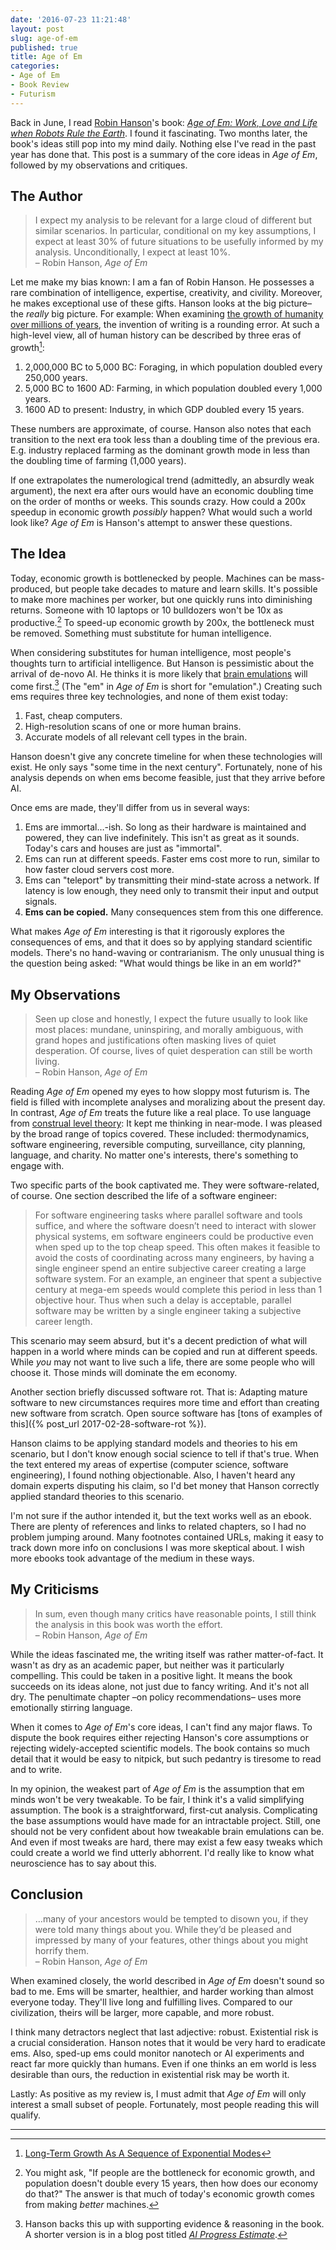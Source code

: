 ```yaml
---
date: '2016-07-23 11:21:48'
layout: post
slug: age-of-em
published: true
title: Age of Em
categories:
- Age of Em
- Book Review
- Futurism
---
```


Back in June, I read [Robin Hanson](http://mason.gmu.edu/~rhanson/)'s book: [*Age of Em: Work, Love and Life when Robots Rule the Earth*](http://ageofem.com/). I found it fascinating. Two months later, the book's ideas still pop into my mind daily. Nothing else I've read in the past year has done that. This post is a summary of the core ideas in *Age of Em*, followed by my observations and critiques.


## The Author

> I expect my analysis to be relevant for a large cloud of different but similar scenarios. In particular, conditional on my key assumptions, I expect at least 30% of future situations to be usefully informed by my analysis. Unconditionally, I expect at least 10%.  
> – Robin Hanson, *Age of Em*

Let me make my bias known: I am a fan of Robin Hanson. He possesses a rare combination of intelligence, expertise, creativity, and civility. Moreover, he makes exceptional use of these gifts. Hanson looks at the big picture– the *really* big picture. For example: When examining [the growth of humanity over millions of years](http://www.overcomingbias.com/2009/05/the-growth-groove-game.html), the invention of writing is a rounding error. At such a high-level view, all of human history can be described by three eras of growth[^eras]:

1. 2,000,000 BC to 5,000 BC: Foraging, in which population doubled every 250,000 years.
2. 5,000 BC to 1600 AD: Farming, in which population doubled every 1,000 years.
3. 1600 AD to present: Industry, in which GDP doubled every 15 years.

These numbers are approximate, of course. Hanson also notes that each transition to the next era took less than a doubling time of the previous era. E.g. industry replaced farming as the dominant growth mode in less than the doubling time of farming (1,000 years).

If one extrapolates the numerological trend (admittedly, an absurdly weak argument), the next era after ours would have an economic doubling time on the order of months or weeks. This sounds crazy. How could a 200x speedup in economic growth *possibly* happen? What would such a world look like? *Age of Em* is Hanson's attempt to answer these questions.


## The Idea

Today, economic growth is bottlenecked by people. Machines can be mass-produced, but people take decades to mature and learn skills. It's possible to make more machines per worker, but one quickly runs into diminishing returns. Someone with 10 laptops or 10 bulldozers won't be 10x as productive.[^bottleneck] To speed-up economic growth by 200x, the bottleneck must be removed. Something must substitute for human intelligence.

When considering substitutes for human intelligence, most people's thoughts turn to artificial intelligence. But Hanson is pessimistic about the arrival of de-novo AI. He thinks it is more likely that [brain emulations](https://en.wikipedia.org/wiki/Mind_uploading) will come first.[^ai] (The "em" in *Age of Em* is short for "emulation".) Creating such ems requires three key technologies, and none of them exist today:

1. Fast, cheap computers.
2. High-resolution scans of one or more human brains.
3. Accurate models of all relevant cell types in the brain.

Hanson doesn't give any concrete timeline for when these technologies will exist. He only says "some time in the next century". Fortunately, none of his analysis depends on when ems become feasible, just that they arrive before AI.

Once ems are made, they'll differ from us in several ways:

1. Ems are immortal…-ish. So long as their hardware is maintained and powered, they can live indefinitely. This isn't as great as it sounds. Today's cars and houses are just as "immortal".
2. Ems can run at different speeds. Faster ems cost more to run, similar to how faster cloud servers cost more.
3. Ems can "teleport" by transmitting their mind-state across a network. If latency is low enough, they need only to transmit their input and output signals.
4. **Ems can be copied.** Many consequences stem from this one difference.

What makes *Age of Em* interesting is that it rigorously explores the consequences of ems, and that it does so by applying standard scientific models. There's no hand-waving or contrarianism. The only unusual thing is the question being asked: "What would things be like in an em world?"


## My Observations

> Seen up close and honestly, I expect the future usually to look like most places: mundane, uninspiring, and morally ambiguous, with grand hopes and justifications often masking lives of quiet desperation. Of course, lives of quiet desperation can still be worth living.  
> – Robin Hanson, *Age of Em*

Reading *Age of Em* opened my eyes to how sloppy most futurism is. The field is filled with incomplete analyses and moralizing about the present day. In contrast, *Age of Em* treats the future like a real place. To use language from [construal level theory](https://en.wikipedia.org/wiki/Construal_level_theory): It kept me thinking in near-mode. I was pleased by the broad range of topics covered. These included: thermodynamics, software engineering, reversible computing, surveillance, city planning, language, and charity. No matter one's interests, there's something to engage with.

Two specific parts of the book captivated me. They were software-related, of course. One section described the life of a software engineer:

> For software engineering tasks where parallel software and tools suffice, and where the software doesn’t need to interact with slower physical systems, em software engineers could be productive even when sped up to the top cheap speed. This often makes it feasible to avoid the costs of coordinating across many engineers, by having a single engineer spend an entire subjective career creating a large software system. For an example, an engineer that spent a subjective century at mega-em speeds would complete this period in less than 1 objective hour. Thus when such a delay is acceptable, parallel software may be written by a single engineer taking a subjective career length.

This scenario may seem absurd, but it's a decent prediction of what will happen in a world where minds can be copied and run at different speeds. While *you* may not want to live such a life, there are some people who will choose it. Those minds will dominate the em economy.

Another section briefly discussed software rot. That is: Adapting mature software to new circumstances requires more time and effort than creating new software from scratch. Open source software has [tons of examples of this]({% post_url 2017-02-28-software-rot %}).

Hanson claims to be applying standard models and theories to his em scenario, but I don't know enough social science to tell if that's true. When the text entered my areas of expertise (computer science, software engineering), I found nothing objectionable. Also, I haven't heard any domain experts disputing his claim, so I'd bet money that Hanson correctly applied standard theories to this scenario.

I'm not sure if the author intended it, but the text works well as an ebook. There are plenty of references and links to related chapters, so I had no problem jumping around. Many footnotes contained URLs, making it easy to track down more info on conclusions I was more skeptical about. I wish more ebooks took advantage of the medium in these ways.


## My Criticisms

> In sum, even though many critics have reasonable points, I still think the analysis in this book was worth the effort.  
> – Robin Hanson, *Age of Em*

While the ideas fascinated me, the writing itself was rather matter-of-fact. It wasn't as dry as an academic paper, but neither was it particularly compelling. This could be taken in a positive light. It means the book succeeds on its ideas alone, not just due to fancy writing. And it's not all dry. The penultimate chapter –on policy recommendations– uses more emotionally stirring language.

When it comes to *Age of Em*'s core ideas, I can't find any major flaws. To dispute the book requires either rejecting Hanson's core assumptions or rejecting widely-accepted scientific models. The book contains so much detail that it would be easy to nitpick, but such pedantry is tiresome to read and to write.

In my opinion, the weakest part of *Age of Em* is the assumption that em minds won't be very tweakable. To be fair, I think it's a valid simplifying assumption. The book is a straightforward, first-cut analysis. Complicating the base assumptions would have made for an intractable project. Still, one should not be very confident about how tweakable brain emulations can be. And even if most tweaks are hard, there may exist a few easy tweaks which could create a world we find utterly abhorrent. I'd really like to know what neuroscience has to say about this.


## Conclusion

> …many of your ancestors would be tempted to disown you, if they were told many things about you. While they’d be pleased and impressed by many of your features, other things about you might horrify them.  
> – Robin Hanson, *Age of Em*

When examined closely, the world described in *Age of Em* doesn't sound so bad to me. Ems will be smarter, healthier, and harder working than almost everyone today. They'll live long and fulfilling lives. Compared to our civilization, theirs will be larger, more capable, and more robust.

I think many detractors neglect that last adjective: robust. Existential risk is a crucial consideration. Hanson notes that it would be very hard to eradicate ems. Also, sped-up ems could monitor nanotech or AI experiments and react far more quickly than humans. Even if one thinks an em world is less desirable than ours, the reduction in existential risk may be worth it.

Lastly: As positive as my review is, I must admit that *Age of Em* will only interest a small subset of people. Fortunately, most people reading this will qualify.


---

[^eras]: [Long-Term Growth As A Sequence of Exponential Modes](http://mason.gmu.edu/~rhanson/longgrow.pdf)

[^bottleneck]: You might ask, "If people are the bottleneck for economic growth, and population doesn't double every 15 years, then how does our economy do that?" The answer is that much of today's economic growth comes from making *better* machines.

[^ai]: Hanson backs this up with supporting evidence & reasoning in the book. A shorter version is in a blog post titled *[AI Progress Estimate](http://www.overcomingbias.com/2012/08/ai-progress-estimate.html)*.
